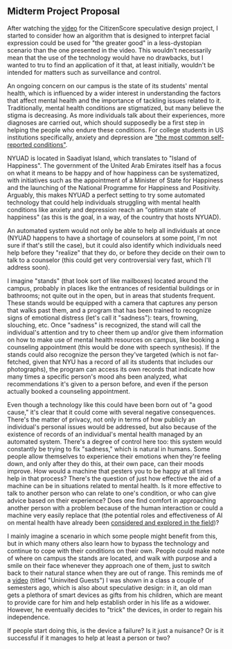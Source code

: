## Midterm Project Proposal

After watching the [video](https://vimeo.com/203218419) for the CitizenScore speculative design project, I started to consider how an algorithm that is designed to interpret facial expression could be used for "the greater good" in a less-dystopian scenario than the one presented in the video. This wouldn't necessarily mean that the use of the technology would have no drawbacks, but I wanted to tru to find an application of it that, at least initially, wouldn't be intended for matters such as surveillance and control.  
  
An ongoing concern on our campus is the state of its students' mental health, which is influenced by a wider interest in understanding the factors that affect mental health and the importance of tackling issues related to it. Traditionally, mental health conditions are stigmatized, but many believe the stigma is decreasing. As more individuals talk about their experiences, more diagnoses are carried out, which should supposedly be a first step in helping the people who endure these conditions. For college students in US institutions specifically, anxiety and depression are ["the most common self-reported conditions"](https://www.reuters.com/article/us-health-mental-college/mental-health-diagnoses-rising-among-u-s-college-students-idUSKCN1N65U8).  
 
NYUAD is located in Saadiyat Island, which translates to "Island of Happiness". The government of the United Arab Emirates itself has a focus on what it means to be happy and of how happiness can be systematized, with initiatives such as the appointment of a Minister of State for Happiness and the launching of the National Programme for Happiness and Positivity. Arguably, this makes NYUAD a perfect setting to try some automated technology that could help individuals struggling with mental health conditions like anxiety and depression reach an "optimum state of happiness" (as this is the goal, in a way, of the country that hosts NYUAD).  
  
An automated system would not only be able to help all individuals at once (NYUAD happens to have a shortage of counselors at some point, I'm not sure if that's still the case), but it could also identify which individuals need help before they "realize" that they do, or before they decide on their own to talk to a counselor (this could get very controversial very fast, which I'll address soon).  
  
I imagine "stands" (that look sort of like mailboxes) located around the campus, probably in places like the entrances of residential buildings or in bathrooms; not quite out in the open, but in areas that students frequent. These stands would be equipped with a camera that captures any person that walks past them, and a program that has been trained to recognize signs of emotional distress (let's call it "sadness"): tears, frowning, slouching, etc. Once "sadness" is recognized, the stand will call the individual's attention and try to cheer them up and/or give them information on how to make use of mental health resources on campus, like booking a counseling appointment (this would be done with speech synthesis). If the stands could also recognize the person they've targeted (which is not far-fetched, given that NYU has a record of all its students that includes our photographs), the program can access its own records that indicate how many times a specific person's mood ahs been analyzed, what recommendations it's given to a person before, and even if the person actually booked a counseling appointment.  
  
Even though a technology like this could have been born out of "a good cause," it's clear that it could come with several negative consequences. There's the matter of privacy, not only in terms of how publicly an individual's personal issues would be addressed, but also because of the existence of records of an individual's mental health managed by an automated system. There's a degree of control here too: this system would constantly be trying to fix "sadness," which is natural in humans. Some people allow themselves to experience their emotions when they're feeling down, and only after they do this, at their own pace, can their moods improve. How would a machine that pesters you to be happy at all times help in that process? There's the question of just how effective the aid of a machine can be in situations related to mental health. Is it more effective to talk to another person who can relate to one's condition, or who can give advice based on their experience? Does one find comfort in approaching another person with a problem because of the human interaction or could a machine very easily replace that (the potential roles and effectiveness of AI on mental health have already been [considered and explored in the field](https://www.theguardian.com/lifeandstyle/shortcuts/2019/jan/02/woebots-ai-counselling-future-therapy-mental-health))?  
  
I mainly imagine a scenario in which some people might benefit from this, but in which many others also learn how to bypass the technology and continue to cope with their conditions on their own. People could make note of where on campus the stands are located, and walk with purpose and a smile on their face whenever they approach one of them, just to switch back to their natural stance when they are out of range. This reminds me of a [video](https://vimeo.com/128873380) (titled "Uninvited Guests") I was shown in a class a couple of semesters ago, which is also about speculative design: in it, an old man gets a plethora of smart devices as gifts from his children, which are meant to provide care for him and help establish order in his life as a widower. However, he eventually decides to "trick" the devices, in order to regain his independence.  
  
If people start doing this, is the device a failure? Is it just a nuisance? Or is it successful if it manages to help at least a person or two?
